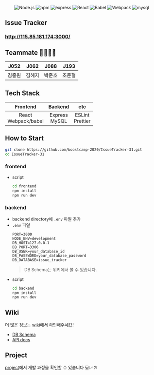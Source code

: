 <div align="center" style="margin-top : 10px">

![Node.js](https://img.shields.io/badge/Node.js-v12.18.2-green?logo=Node.js)
![npm](https://img.shields.io/badge/npm-v6.14.5-red?logo=npm)
![express](https://img.shields.io/badge/express-4.16.1-skyblue?logo=Node.js)
![React](https://img.shields.io/badge/react-17.0.1-blue?logo=react)
![Babel](https://img.shields.io/badge/@babel/core-7.12.3-yellow?logo=babel)
![Webpack](https://img.shields.io/badge/Webpack-4.32.2-blue?logo=Webpack)
![mysql](https://img.shields.io/badge/mysql-8.0.21-skyblue?logo=mysql)

</div>

## Issue Tracker

### http://115.85.181.174:3000/

## Teammate 👨‍👩‍👦‍👦

| J052   | J062   | J088   | J193   |
| ------ | ------ | ------ | ------ |
| 김종원 | 김혜지 | 박준호 | 조준형 |

## Tech Stack

|         Frontend         |      Backend      |         etc          |
| :----------------------: | :---------------: | :------------------: |
| React <br> Webpack/babel | Express<br> MySQL | ESLint <br> Prettier |

## How to Start

```bash
git clone https://github.com/boostcamp-2020/IssueTracker-31.git
cd IssueTracker-31
```

### frontend

- script
  ```bash
  cd frontend
  npm install
  npm run dev
  ```

### backend

- backend directory에 `.env` 파일 추가
- `.env` 파일
  ```
  PORT=3000
  NODE_ENV=development
  DB_HOST=127.0.0.1
  DB_PORT=3306
  DB_USER=your_database_id
  DB_PASSWORD=your_database_password
  DB_DATABASE=issue_tracker
  ```
  > DB Schema는 위키에서 볼 수 있습니다.
- script
  ```bash
  cd backend
  npm install
  npm run dev
  ```

## Wiki

더 많은 정보는 [wiki](https://github.com/boostcamp-2020/IssueTracker-31/wiki)에서 확인해주세요!

- [DB Schema](https://github.com/boostcamp-2020/IssueTracker-31/wiki/DB-Schema)
- [API docs](https://github.com/boostcamp-2020/IssueTracker-31/wiki/API)

## Project

[project](https://github.com/boostcamp-2020/IssueTracker-31/projects)에서 개발 과정을 확인할 수 있습니다 💻📈⏰
